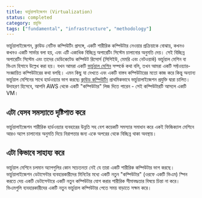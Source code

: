 ```yaml
---
title: ভার্চুয়ালাইজেশন (Virtualization)
status: completed
category: প্রযুক্তি
tags: ["fundamental", "infrastructure", "methodology"]
---
```


ভার্চুয়ালাইজেশন, ক্লাউড নেটিভ কম্পিউটিং প্রসঙ্গে,
একটি শারীরিক কম্পিউটার নেওয়ার প্রক্রিয়াকে বোঝায়, কখনও কখনও একটি সার্ভার বলা হয়,
এবং এটি একাধিক বিচ্ছিন্ন অপারেটিং সিস্টেম চালানোর অনুমতি দেয়।
সেই বিচ্ছিন্ন অপারেটিং সিস্টেম এবং তাদের ডেডিকেটেড কম্পিউট রিসোর্স (সিপিইউ, মেমরি এবং নেটওয়ার্ক)
ভার্চুয়াল মেশিন বা ভিএম হিসাবে উল্লেখ করা হয়।
যখন আমরা একটি [ভার্চুয়াল মেশিন](/bn/virtual-machine/) সম্পর্কে কথা বলি, তখন আমরা একটি সফ্টওয়্যার-সংজ্ঞায়িত কম্পিউটারের কথা বলছি।
এমন কিছু যা দেখতে এবং একটি বাস্তব কম্পিউটারের মতো কাজ করে কিন্তু অন্যান্য ভার্চুয়াল মেশিনের সাথে হার্ডওয়্যার ভাগ করছে৷
[ক্লাউড কম্পিউটিং](/bn/cloud-computing/) প্রাথমিকভাবে ভার্চুয়ালাইজেশন প্রযুক্তি দ্বারা চালিত।
উদাহরণ হিসেবে, আপনি AWS থেকে একটি "কম্পিউটার" লিজ দিতে পারেন - সেই কম্পিউটারটি আসলে একটি VM।

## এটা যেসব সমস্যাতে দৃষ্টিপাত করে

ভার্চুয়ালাইজেশন শারীরিক হার্ডওয়্যার ব্যবহারের উন্নতি সহ বেশ কয়েকটি সমস্যার সমাধান করে
একই ফিজিক্যাল মেশিনে আরও অ্যাপ চালানোর অনুমতি দিয়ে
নিরাপত্তার জন্য একে অপরের থেকে বিচ্ছিন্ন থাকা অবস্থায়।

## এটা কিভাবে সাহায্য করে

ভার্চুয়াল মেশিনে চলমান অ্যাপগুলির কোন সচেতনতা নেই যে তারা একটি শারীরিক কম্পিউটার ভাগ করছে।
ভার্চুয়ালাইজেশন ডেটাসেন্টার ব্যবহারকারীদের মিনিটের মধ্যে একটি নতুন "কম্পিউটার" (ওরফে একটি ভিএম) স্পিন করতে দেয়
একটি ডেটাসেন্টারে একটি নতুন কম্পিউটার যোগ করার শারীরিক সীমাবদ্ধতার বিষয়ে চিন্তা না করে।
ভিএমগুলি ব্যবহারকারীদের একটি নতুন ভার্চুয়াল কম্পিউটার পেতে সময় বাড়াতে সক্ষম করে।
